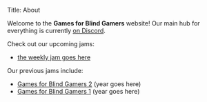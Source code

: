 Title: About

Welcome to the **Games for Blind Gamers** website! Our main hub for everything is currently [on Discord](https://discord.gg/Zd6B7vYBDx).

Check out our upcoming jams:

- [the weekly jam goes here](#)

Our previous jams include:

- [Games for Blind Gamers 2](#) (year goes here)
- [Games for Blind Gamers 1](#) (year goes here)

